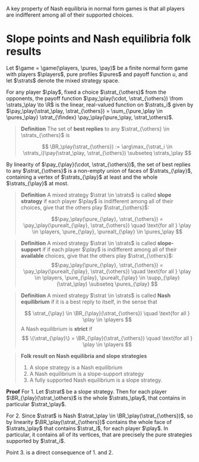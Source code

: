A key property of Nash equilibria in normal form games is that all players are indifferent among all of their supported choices.
# Slope points and Nash equilibria folk results

$$
\newcommand{\game}{\Gamma}
\newcommand{\players}{\mathcal{N}}
\newcommand{\play}{i}
\newcommand{\pures}{\mathcal{A}}
\newcommand{\pure}{\alpha}
\newcommand{\purealt}{\beta}
\newcommand{\pay}{u}
\newcommand{\others}{-i}
\newcommand{\strat}{x}
\newcommand{\strats}{\mathcal{X}}
\newcommand{\from}{:}
\newcommand{\R}{\mathbb{R}}
\newcommand{\findex}{\play \pure_{\play}}
\newcommand{\supp}{\text{supp}}
\newcommand{\BR}{\text{BR}}
$$
Let $\game = \game(\players, \pures, \pay)$ be a finite normal form game with players $\players$, pure profiles $\pures$ and payoff function $u$, and let $\strats$ denote the mixed strategy space.

For any player $\play$, fixed a choice $\strat_{\others}$ from the opponents, the payoff function $\pay_\play(\cdot, \strat_{\others}) \from \strats_\play \to \R$ is the linear, real-valued function on $\strats_i$ given by $\pay_\play(\strat_\play, \strat_{\others}) = \sum_{\pure_\play \in \pures_\play} \strat_{\findex} \pay_\play(\pure_\play, \strat_\others)$. 

> **Definition**
> The set of **best replies** to any $\strat_{\others} \in \strats_{\others}$ is 
> 
> $$ \BR_\play(\strat_{\others}) := \arg\max_{\strat_i \in \strats_i}\pay(\strat_\play, \strat_{\others}) \subseteq \strats_\play $$

By linearity of $\pay_{\play}(\cdot, \strat_{\others})$, the set of best replies to any $\strat_{\others}$ is a non-empty union of faces of $\strats_{\play}$, containing a vertex of $\strats_{\play}$ at least and the whole $\strats_{\play}$ at most.

> **Definition**
> A mixed strategy $\strat \in \strats$ is called **slope strategy** if each player $\play$ is indifferent among all of their choices, give that the others play $\strat_{\others}$:
> 
> $$\pay_\play(\pure_{\play}, \strat_{\others}) = \pay_\play(\purealt_{\play}, \strat_{\others}) \quad \text{for all } \play \in \players, \pure_{\play}, \purealt_{\play} \in \pures_\play $$

> **Definition**
> A mixed strategy $\strat \in \strats$ is called **slope-support** if if each player $\play$ is indifferent among all of their **available** choices, give that the others play $\strat_{\others}$:
> $$\pay_\play(\pure_{\play}, \strat_{\others}) = \pay_\play(\purealt_{\play}, \strat_{\others}) \quad \text{for all } \play \in \players, \pure_{\play}, \purealt_{\play} \in \supp_{\play}(\strat_\play) \subseteq \pures_{\play} $$

> **Definition**
> A mixed strategy $\strat \in \strats$ is called **Nash equilibrium** if it is a best reply to itself, in the sense that
> 
> $$ \strat_{\play} \in \BR_{\play}(\strat_{\others}) \quad \text{for all } \play \in \players $$
> A Nash equilibrium is **strict** if
>  $$ \{\strat_{\play}\} = \BR_{\play}(\strat_{\others}) \quad \text{for all } \play \in \players $$

> **Folk result on Nash equilibria and slope strategies**
> 1. A slope strategy is a Nash equilibrium
> 2. A Nash equilibrium is a slope-support strategy
> 3. A fully supported Nash equilibrium is a slope strategy.


**Proof**
For 1. Let $\strat$ be a slope strategy. Then for each player $\BR_{\play}(\strat_\others)$ is the whole $\strats_\play$, that contains in particular $\strat_\play$.

For 2. Since $\strat$ is Nash $\strat_\play \in \BR_\play(\strat_{\others})$, so by linearity $\BR_\play(\strat_{\others})$ contains the whole face of $\strats_\play$ that contains $\strat_i$,  for each player $\play$. In particular, it contains all of its vertices, that are precisely the pure strategies supported by $\strat_i$.

Point 3. is a direct consequence of 1. and 2. 
